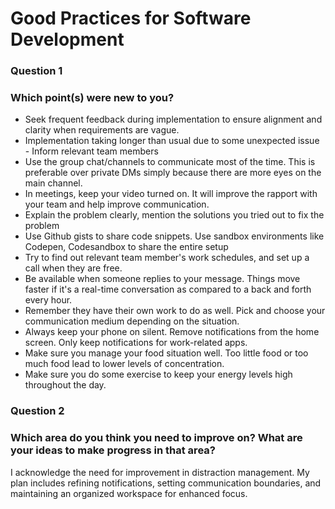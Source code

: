# Good Practices for Software Development

### Question 1
### Which point(s) were new to you?
- Seek frequent feedback during implementation to ensure alignment and clarity when requirements are vague.
- Implementation taking longer than usual due to some unexpected issue - Inform relevant team members
- Use the group chat/channels to communicate most of the time. This is preferable over private DMs simply because there are more eyes on the main channel.
- In meetings, keep your video turned on. It will improve the rapport with your team and help improve communication.
- Explain the problem clearly, mention the solutions you tried out to fix the problem
- Use Github gists to share code snippets. Use sandbox environments like Codepen, Codesandbox to share the entire setup
- Try to find out relevant team member's work schedules, and set up a call when they are free.
- Be available when someone replies to your message. Things move faster if it's a real-time conversation as compared to a back and forth every hour.
- Remember they have their own work to do as well. Pick and choose your communication medium depending on the situation.
- Always keep your phone on silent. Remove notifications from the home screen. Only keep notifications for work-related apps.
- Make sure you manage your food situation well. Too little food or too much food lead to lower levels of concentration.
- Make sure you do some exercise to keep your energy levels high throughout the day.

### Question 2
### Which area do you think you need to improve on? What are your ideas to make progress in that area?
I acknowledge the need for improvement in distraction management. My plan includes refining notifications, setting communication boundaries, and maintaining an organized workspace for enhanced focus.